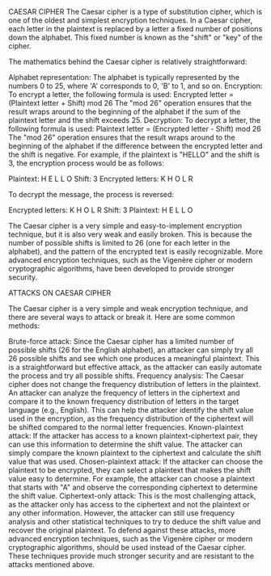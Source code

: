 CAESAR CIPHER
The Caesar cipher is a type of substitution cipher, which is one of the oldest and simplest encryption techniques. In a Caesar cipher, each letter in the plaintext is replaced by a letter a fixed number of positions down the alphabet. This fixed number is known as the "shift" or "key" of the cipher.

The mathematics behind the Caesar cipher is relatively straightforward:

Alphabet representation:
The alphabet is typically represented by the numbers 0 to 25, where 'A' corresponds to 0, 'B' to 1, and so on.
Encryption:
To encrypt a letter, the following formula is used: Encrypted letter = (Plaintext letter + Shift) mod 26
The "mod 26" operation ensures that the result wraps around to the beginning of the alphabet if the sum of the plaintext letter and the shift exceeds 25.
Decryption:
To decrypt a letter, the following formula is used: Plaintext letter = (Encrypted letter - Shift) mod 26
The "mod 26" operation ensures that the result wraps around to the beginning of the alphabet if the difference between the encrypted letter and the shift is negative.
For example, if the plaintext is "HELLO" and the shift is 3, the encryption process would be as follows:

Plaintext: H E L L O
Shift: 3
Encrypted letters: K H O L R

To decrypt the message, the process is reversed:

Encrypted letters: K H O L R
Shift: 3
Plaintext: H E L L O

The Caesar cipher is a very simple and easy-to-implement encryption technique, but it is also very weak and easily broken. This is because the number of possible shifts is limited to 26 (one for each letter in the alphabet), and the pattern of the encrypted text is easily recognizable. More advanced encryption techniques, such as the Vigenère cipher or modern cryptographic algorithms, have been developed to provide stronger security.


ATTACKS ON CAESAR CIPHER

The Caesar cipher is a very simple and weak encryption technique, and there are several ways to attack or break it. Here are some common methods:

Brute-force attack:
Since the Caesar cipher has a limited number of possible shifts (26 for the English alphabet), an attacker can simply try all 26 possible shifts and see which one produces a meaningful plaintext.
This is a straightforward but effective attack, as the attacker can easily automate the process and try all possible shifts.
Frequency analysis:
The Caesar cipher does not change the frequency distribution of letters in the plaintext.
An attacker can analyze the frequency of letters in the ciphertext and compare it to the known frequency distribution of letters in the target language (e.g., English).
This can help the attacker identify the shift value used in the encryption, as the frequency distribution of the ciphertext will be shifted compared to the normal letter frequencies.
Known-plaintext attack:
If the attacker has access to a known plaintext-ciphertext pair, they can use this information to determine the shift value.
The attacker can simply compare the known plaintext to the ciphertext and calculate the shift value that was used.
Chosen-plaintext attack:
If the attacker can choose the plaintext to be encrypted, they can select a plaintext that makes the shift value easy to determine.
For example, the attacker can choose a plaintext that starts with "A" and observe the corresponding ciphertext to determine the shift value.
Ciphertext-only attack:
This is the most challenging attack, as the attacker only has access to the ciphertext and not the plaintext or any other information.
However, the attacker can still use frequency analysis and other statistical techniques to try to deduce the shift value and recover the original plaintext.
To defend against these attacks, more advanced encryption techniques, such as the Vigenère cipher or modern cryptographic algorithms, should be used instead of the Caesar cipher. These techniques provide much stronger security and are resistant to the attacks mentioned above.